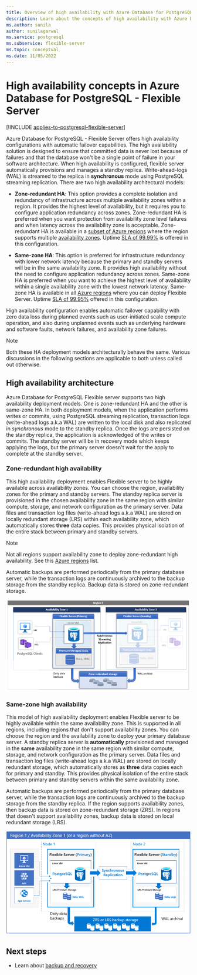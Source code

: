 ```yaml
---
title: Overview of high availability with Azure Database for PostgreSQL - Flexible Server 
description: Learn about the concepts of high availability with Azure Database for PostgreSQL - Flexible Server
ms.author: sunila
author: sunilagarwal
ms.service: postgresql
ms.subservice: flexible-server
ms.topic: conceptual
ms.date: 11/05/2022
---
```


# High availability concepts in Azure Database for PostgreSQL - Flexible Server

[!INCLUDE [applies-to-postgresql-flexible-server](../includes/applies-to-postgresql-flexible-server.md)]

Azure Database for PostgreSQL - Flexible Server offers high availability configurations with automatic failover capabilities. The high availability solution is designed to ensure that committed data is never lost because of failures and that the database won't be a single point of failure in your software architecture. When high availability is configured, flexible server automatically provisions and manages a standby replica. Write-ahead-logs (WAL) is streamed to the replica in  **synchronous** mode using PostgreSQL streaming replication. There are two high availability architectural models: 

* **Zone-redundant HA**: This option provides a complete isolation and redundancy of infrastructure across multiple availability zones within a region. It provides the highest level of availability, but it requires you to configure application redundancy across zones. Zone-redundant HA is preferred when you want protection from availability zone level failures and when latency across the availability zone is acceptable.  Zone-redundant HA is available in a [subset of Azure regions](./overview.md#azure-regions) where the region supports multiple [availability zones](../../availability-zones/az-overview.md). Uptime [SLA of 99.99%](https://azure.microsoft.com/support/legal/sla/postgresql) is offered in this configuration.

* **Same-zone HA**: This option is preferred for infrastructure redundancy with lower network latency because the primary and standby servers will be in the same availability zone. It provides high availability without the need to configure application redundancy across zones. Same-zone HA is preferred when you want to achieve the highest level of availability within a single availability zone with the lowest network latency. Same-zone HA is available in all [Azure regions](./overview.md#azure-regions) where you can deploy Flexible Server.  Uptime [SLA of 99.95%](https://azure.microsoft.com/support/legal/sla/postgresql) offered in this configuration. 

High availability configuration enables automatic failover capability with zero data loss during planned events such as user-initiated scale compute operation, and also during unplanned events such as underlying hardware and software faults, network failures, and availability zone failures. 

>[!NOTE]
> Both these HA deployment models architecturally behave the same. Various discussions in the following sections are applicable to both unless called out otherwise. 

## High availability architecture

Azure Database for PostgreSQL Flexible server supports two high availability deployment models. One is zone-redundant HA and the other is same-zone HA. In both deployment models, when the application performs writes or commits, using PostgreSQL streaming replication, transaction logs (write-ahead logs a.k.a WAL) are written to the local disk and also replicated in *synchronous* mode to the standby replica. Once the logs are persisted on the standby replica, the application is acknowledged of the writes or commits. The standby server will be in recovery mode which keeps applying the logs, but the primary server doesn't wait for the apply to complete at the standby server.

### Zone-redundant high availability

This high availability deployment enables Flexible server to be highly available across availability zones. You can choose the region, availability zones for the primary and standby servers. The standby replica server is provisioned in the chosen availability zone in the same region with similar compute, storage, and network configuration as the primary server. Data files and transaction log files (write-ahead logs a.k.a WAL) are stored on locally redundant storage (LRS) within each availability zone, which automatically stores **three** data copies. This provides physical isolation of the entire stack between primary and standby servers. 

>[!NOTE]
> Not all regions support availability zone to deploy zone-redundant high availability. See this [Azure regions](./overview.md#azure-regions) list.

Automatic backups are performed periodically from the primary database server, while the transaction logs are continuously archived to the backup storage from the standby replica. Backup data is stored on zone-redundant storage.

![concepts-zone-redundant-high-availability-architecture](./image/concepts-zone-redundant-high-availability-architecture.png)

### Same-zone high availability

This model of high availability deployment enables Flexible server to be highly available within the same availability zone. This is supported in all regions, including regions that don't support availability zones. You can choose the region and the availability zone to deploy your primary database server. A standby replica server is **automatically** provisioned and managed in the **same** availability zone in the same region with similar compute, storage, and network configuration as the primary server. Data files and transaction log files (write-ahead logs a.k.a WAL) are stored on locally redundant storage, which automatically stores as **three** data copies each for primary and standby. This provides physical isolation of the entire stack between primary and standby servers within the same availability zone. 

Automatic backups are performed periodically from the primary database server, while the transaction logs are continuously archived to the backup storage from the standby replica. If the region supports availability zones, then backup data is stored on zone-redundant storage (ZRS). In regions that doesn't support availability zones, backup data is stored on local redundant storage (LRS).   


![concepts-same-zone-high-availability-architecture](./image/concepts-same-zone-high-availability-architecture.png)

## Next steps

-   Learn about [backup and recovery](./concepts-backup-restore.md)

